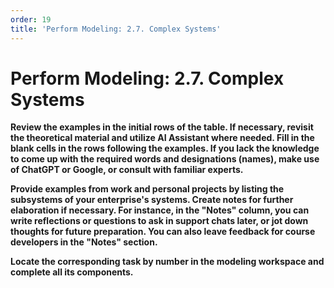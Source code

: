 ```yaml
---
order: 19
title: 'Perform Modeling: 2.7. Complex Systems'
---
```


# Perform Modeling: 2.7. Complex Systems

**Review the examples in the initial rows of the table. If necessary, revisit the theoretical material and utilize AI Assistant where needed. Fill in the blank cells in the rows following the examples. If you lack the knowledge to come up with the required words and designations (names), make use of ChatGPT or Google, or consult with familiar experts.**

**Provide examples from work and personal projects by listing the subsystems of your enterprise's systems. Create notes for further elaboration if necessary. For instance, in the "Notes" column, you can write reflections or questions to ask in support chats later, or jot down thoughts for future preparation. You can also leave feedback for course developers in the "Notes" section.**

**Locate the corresponding task by number in the modeling workspace and complete all its components.**